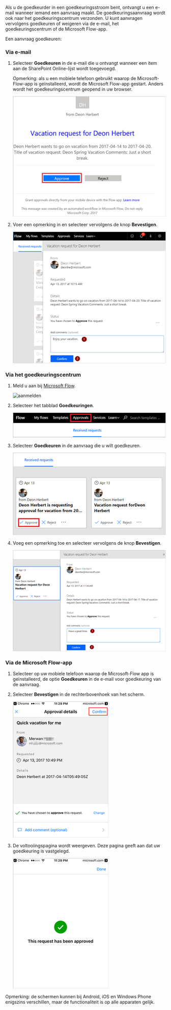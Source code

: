 Als u de goedkeurder in een goedkeuringsstroom bent, ontvangt u een e-mail wanneer iemand een aanvraag maakt. De goedkeuringsaanvraag wordt ook naar het goedkeuringscentrum verzonden. U kunt aanvragen vervolgens goedkeuren of weigeren via de e-mail, het goedkeuringscentrum of de Microsoft Flow-app.

Een aanvraag goedkeuren:

### <a name="from-email"></a>Via e-mail
1. Selecteer **Goedkeuren** in de e-mail die u ontvangt wanneer een item aan de SharePoint Online-lijst wordt toegevoegd.
   
     Opmerking: als u een mobiele telefoon gebruikt waarop de Microsoft-Flow-app is geïnstalleerd, wordt de Microsoft Flow-app gestart. Anders wordt het goedkeuringscentrum geopend in uw browser.
   
    ![e-mail van aanvraag](media/modern-approvals/email-approval-request.png)
2. Voer een opmerking in en selecteer vervolgens de knop **Bevestigen**.
   
    ![opmerking invoeren](media/modern-approvals/request-in-approval-center.png)

### <a name="from-the-approvals-center"></a>Via het goedkeuringscentrum
1. Meld u aan bij [Microsoft Flow](https://flow.microsoft.com).
   
    ![aanmelden](media/modern-approvals/sign-in.png)
2. Selecteer het tabblad **Goedkeuringen**.
   
    ![een stroom op basis van een lege stroom maken](media/modern-approvals/approvals-tab.png)
3. Selecteer **Goedkeuren** in de aanvraag die u wilt goedkeuren.
   
    ![een stroom op basis van een lege stroom maken](media/modern-approvals/approvals-cards.png)
4. Voeg een opmerking toe en selecteer vervolgens de knop **Bevestigen**.
   
    ![opmerking toevoegen en vervolgens bevestigen](media/modern-approvals/approval-selection-card.png)

### <a name="from-the-microsoft-flow-app"></a>Via de Microsoft Flow-app
1. Selecteer op uw mobiele telefoon waarop de Microsoft-Flow app is geïnstalleerd, de optie **Goedkeuren** in de e-mail voor goedkeuring van de aanvraag.
2. Selecteer **Bevestigen** in de rechterbovenhoek van het scherm.
   
    ![bevestigen selecteren](media/modern-approvals/mobile-approval.png)
3. De voltooiingspagina wordt weergeven. Deze pagina geeft aan dat uw goedkeuring is vastgelegd.
   
    ![voltooiingspagina](media/modern-approvals/mobile-approval-confirmation.png)

Opmerking: de schermen kunnen bij Android, iOS en Windows Phone enigszins verschillen, maar de functionaliteit is op alle apparaten gelijk.

